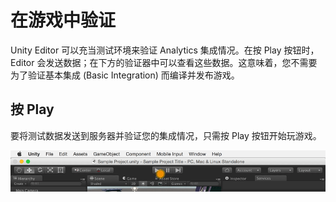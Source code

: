 在游戏中验证
===============
Unity Editor 可以充当测试环境来验证 Analytics 集成情况。在按 Play 按钮时，Editor 会发送数据；在下方的验证器中可以查看这些数据。这意味着，您不需要为了验证基本集成 (Basic Integration) 而编译并发布游戏。

按 Play
----------
要将测试数据发送到服务器并验证您的集成情况，只需按 Play 按钮开始玩游戏。

![](../uploads/Main/AnalyticsPlayGame.gif) 
